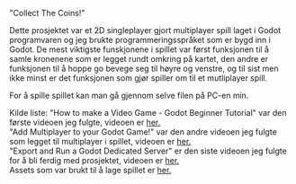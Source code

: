 "Collect The Coins!"

Dette prosjektet var et 2D singleplayer gjort multiplayer spill laget i Godot programvaren og jeg brukte programmeringsspråket som er bygd inn i Godot. 
De mest viktigste funskjonene i spillet var først funksjonen til å samle kronenene som er legget rundt omkring på kartet, den andre er funksjonen til å hoppe go bevege seg til høyre og venstre, og til sist men ikke minst er det funksjonen som gjør spiller om til et mutliplayer spill.

For å spille spillet kan man gå gjennom selve filen på PC-en min.

Kilde liste:
"How to make a Video Game - Godot Beginner Tutorial" var den første videoen jeg fulgte, videoen er <a href="https://www.youtube.com/watch?v=LOhfqjmasi0&t=90s">her.</a> <br>
"Add Multiplayer to your Godot Game!" var den andre videoen jeg fulgte som legget til multiplayer i spillet, videoen er <a href="https://www.youtube.com/watch?v=V4a_J38XdHk&t=2428s">her.</a> <br>
"Export and Run a Godot Dedicated Server" er den siste videoen jeg fulgte for å bli ferdig med prosjektet, videoen er <a href="https://www.youtube.com/watch?v=jgJuX04cq7k">her.</a> <br>
Assets som var brukt til å lage spillet er <a href="https://brackeysgames.itch.io/brackeys-platformer-bundle">her.</a>
